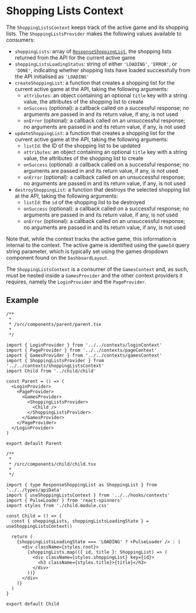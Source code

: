 # Shopping Lists Context

The `ShoppingListsContext` keeps track of the active game and its shopping lists. The `ShoppingListsProvider` makes the following values available to consumers:

- `shoppingLists`: array of [`ResponseShoppingList`](/src/types/apiData.d.ts), the shopping lists returned from the API for the current active game
- `shoppingListsLoadingStatus`: string of either `'LOADING'`, `'ERROR'`, or `'DONE'`, indicating whether shopping lists have loaded successfully from the API initialised as `'LOADING'`
- `createShoppingList`: a function that creates a shopping list for the current active game at the API, taking the following arguments:
  - `attributes`: an object containing an optional `title` key with a string value, the attributes of the shopping list to create
  - `onSuccess` (optional): a callback called on a successful response; no arguments are passed in and its return value, if any, is not used
  - `onError` (optional): a callback called on an unsuccessful response; no arguments are passed in and its return value, if any, is not used
- `updateShoppingList`: a function that creates a shopping list for the current active game at the API, taking the following arguments:
  - `listId`: the ID of the shopping list to be updated
  - `attributes`: an object containing an optional `title` key with a string value, the attributes of the shopping list to create
  - `onSuccess` (optional): a callback called on a successful response; no arguments are passed in and its return value, if any, is not used
  - `onError` (optional): a callback called on an unsuccessful response; no arguments are passed in and its return value, if any, is not used
- `destroyShoppingList`: a function that destroys the selected shopping list at the API, taking the following arguments:
  - `listId`: the `id` of the shopping list to be destroyed
  - `onSuccess` (optional): a callback called on a successful response; no arguments are passed in and its return value, if any, is not used
  - `onError` (optional): a callback called on an unsuccessful response; no arguments are passed in and its return value, if any, is not used

Note that, while the context tracks the active game, this information is internal to the context. The active game is identified using the `gameId` query string parameter, which is typically set using the games dropdown component found on the `DashboardLayout`.

The `ShoppingListsContext` is a consumer of the `GamesContext` and, as such, must be nested inside a `GamesProvider` and the other context providers it requires, namely the `LoginProvider` and the `PageProvider`.

## Example

```tsx
/**
 *
 * /src/components/parent/parent.tsx
 *
 */

import { LoginProvider } from '../../contexts/loginContext'
import { PageProvider } from '../../contexts/pageContext'
import { GamesProvider } from '../../contexts/gamesContext'
import { ShoppingListsProvider } from '../../contexts/shoppingListsContext'
import Child from '../child/child'

const Parent = () => (
  <LoginProvider>
    <PageProvider>
      <GamesProvider>
        <ShoppingListsProvider>
          <Child />
        </ShoppingListsProvider>
      </GamesProvider>
    </PageProvider>
  </LoginProvider>
)

export default Parent

/**
 *
 * /src/components/child/child.tsx
 *
 */

import { type ResponseShoppingList as ShoppingList } from '../../types/apiData'
import { useShoppingListsContext } from '../../hooks/contexts'
import { PulseLoader } from 'react-spinners'
import styles from './child.module.css'

const Child = () => {
  const { shoppingLists, shoppingListsLoadingState } = useShoppingListsContext()

  return (
    {shoppingListsLoadingState === 'LOADING' ? <PulseLoader /> : (
      <div className={styles.root}>
        {shoppingLists.map(({ id, title }: ShoppingList) => (
          <div className={styles.shoppingList} key={id}>
            <h3 className={styles.title}>{title}</h3>
          </div>
        ))}
      </div>
    )}
  )
}

export default Child
```
